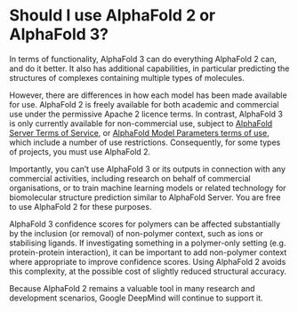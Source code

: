 # Should I use AlphaFold 2 or AlphaFold 3?

In terms of functionality, AlphaFold 3 can do everything AlphaFold 2 can, and do it better. It also has additional capabilities, in particular predicting the structures of complexes containing multiple types of molecules.

However, there are differences in how each model has been made available for use. AlphaFold 2 is freely available for both academic and commercial use under the permissive Apache 2 licence terms. In contrast, AlphaFold 3 is only currently available for non-commercial use, subject to [AlphaFold Server Terms of Service](https://alphafoldserver.com/terms), or [AlphaFold Model Parameters terms of use](https://github.com/google-deepmind/alphafold3/blob/main/WEIGHTS_TERMS_OF_USE.md), which include a number of use restrictions. Consequently, for some types of projects, you must use AlphaFold 2.

Importantly, you can’t use AlphaFold 3 or its outputs in connection with any commercial activities, including research on behalf of commercial organisations, or to train machine learning models or related technology for biomolecular structure prediction similar to AlphaFold Server. You are free to use AlphaFold 2 for these purposes.

AlphaFold 3 confidence scores for polymers can be affected substantially by the inclusion (or removal) of non-polymer context, such as ions or stabilising ligands. If investigating something in a polymer-only setting (e.g. protein-protein interaction), it can be important to add non-polymer context where appropriate to improve confidence scores. Using AlphaFold 2 avoids this complexity, at the possible cost of slightly reduced structural accuracy.

Because AlphaFold 2 remains a valuable tool in many research and development scenarios, Google DeepMind will continue to support it.